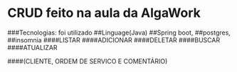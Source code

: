 # CRUD feito na aula da AlgaWork
###Tecnologias: foi utilizado ##Linguage(Java) ##Spring boot, ##postgres, ##insomnia
####LISTAR
####ADICIONAR
####DELETAR
####BUSCAR
####ATUALIZAR

####(CLIENTE, ORDEM DE SERVICO E COMENTÁRIO)
